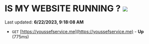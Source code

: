 # IS MY WEBSITE RUNNING ? [![](https://img.shields.io/static/v1?label=Sponsor&message=%E2%9D%A4&logo=GitHub&color=%23fe8e86)](https://github.com/sponsors/<username>)

Last updated: **6/22/2023, 9:18:08 AM**

- `GET` [https://youssefservice.me](https://youssefservice.me) - **Up** (775ms)
